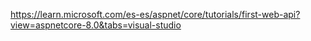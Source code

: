 https://learn.microsoft.com/es-es/aspnet/core/tutorials/first-web-api?view=aspnetcore-8.0&tabs=visual-studio
